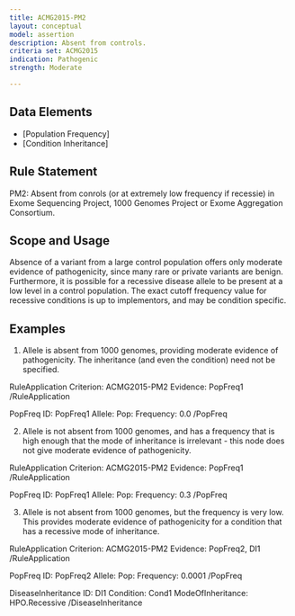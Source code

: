 ```yaml
---
title: ACMG2015-PM2
layout: conceptual
model: assertion
description: Absent from controls.
criteria set: ACMG2015
indication: Pathogenic
strength: Moderate

---
```


Data Elements
-------------

* [Population Frequency]
* [Condition Inheritance]

Rule Statement
--------------

PM2: Absent from conrols (or at extremely low frequency if recessie) in Exome Sequencing Project, 1000 Genomes Project or Exome Aggregation Consortium.

Scope and Usage
---------------

Absence of a variant from a large control population offers only moderate evidence of pathogenicity, since many rare or private variants are benign.  Furthermore, it is possible for a recessive disease allele to be present at a low level in a control population.  The exact cutoff frequency value for recessive conditions is up to implementors, and may be condition specific.  
 
Examples
----------------

1. Allele is absent from 1000 genomes, providing moderate evidence of pathogenicity.  The inheritance (and even the condition) need not be specified.

RuleApplication
 Criterion: ACMG2015-PM2
 Evidence: PopFreq1
/RuleApplication

PopFreq
 ID: PopFreq1
 Allele: 
 Pop:
 Frequency: 0.0
/PopFreq

2. Allele is not absent from 1000 genomes, and has a frequency that is high enough that the mode of inheritance is irrelevant - this node does not give moderate evidence of pathogenicity.

RuleApplication
 Criterion: ACMG2015-PM2
 Evidence: PopFreq1
/RuleApplication

PopFreq
 ID: PopFreq1
 Allele: 
 Pop:
 Frequency: 0.3
/PopFreq

3. Allele is not absent from 1000 genomes, but the frequency is very low.  This provides moderate evidence of pathogenicity for a condition that has a recessive mode of inheritance.

RuleApplication
 Criterion: ACMG2015-PM2
 Evidence: PopFreq2, DI1
/RuleApplication

PopFreq
 ID: PopFreq2
 Allele: 
 Pop:
 Frequency: 0.0001
/PopFreq

DiseaseInheritance
  ID: DI1
  Condition: Cond1
  ModeOfInheritance: HPO.Recessive
/DiseaseInheritance

